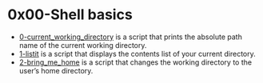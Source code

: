 # 0x00-Shell basics
- [0-current_working_directory](https://github.com/gloryodeyemi/alx-system_engineering-devops/blob/master/0x00-shell_basics/0-current_working_directory) is a script that prints the absolute path name of the current working directory.  
- [1-listit](https://github.com/gloryodeyemi/alx-system_engineering-devops/blob/master/0x00-shell_basics/1-listit) is a script that displays the contents list of your current directory.
- [2-bring_me_home](https://github.com/gloryodeyemi/alx-system_engineering-devops/blob/master/0x00-shell_basics/2-bring_me_home) is a script that changes the working directory to the user’s home directory.
